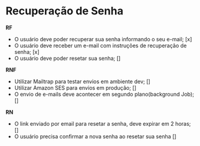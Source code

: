 # Recuperação de Senha

**RF**

- O usuário deve poder recuperar sua senha informando o seu e-mail; [x]
- O usuário deve receber um e-mail com instruções de recuperação de senha; [x]
- O usuário deve poder resetar sua senha; []

**RNF**

- Utilizar Mailtrap para testar envios em ambiente dev; []
- Utilizar Amazon SES para envios em produção; []
- O envio de e-mails deve acontecer em segundo plano(background Job); []


**RN**

- O link enviado por email para resetar a senha, deve expirar em 2 horas; []
- O usuário precisa confirmar a nova senha ao resetar sua senha []
